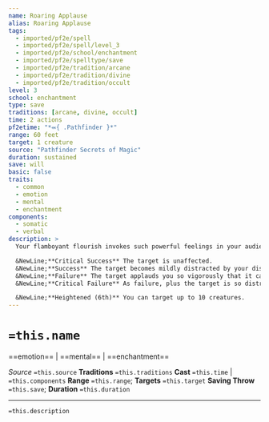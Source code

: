 ```yaml
---
name: Roaring Applause
alias: Roaring Applause
tags:
  - imported/pf2e/spell
  - imported/pf2e/spell/level_3
  - imported/pf2e/school/enchantment
  - imported/pf2e/spelltype/save
  - imported/pf2e/tradition/arcane
  - imported/pf2e/tradition/divine
  - imported/pf2e/tradition/occult
level: 3
school: enchantment
type: save
traditions: [arcane, divine, occult]
time: 2 actions
pf2etime: "*⬺{ .Pathfinder }*"
range: 60 feet
target: 1 creature
source: "Pathfinder Secrets of Magic"
duration: sustained
save: will
basic: false
traits:
  - common
  - emotion
  - mental
  - enchantment
components:
  - somatic
  - verbal
description: >
  Your flamboyant flourish invokes such powerful feelings in your audience that you incite cheers and applause. Targets of this spell must be able to see, hear, or otherwise understand you. The targets must attempt a Will save.

  &NewLine;**Critical Success** The target is unaffected.
  &NewLine;**Success** The target becomes mildly distracted by your display and applauds while it isn't fully occupied. It can't use reactions.
  &NewLine;**Failure** The target applauds you so vigorously that it can't use reactions and is [[Slowed]] 1. The applause is so involved that it has the manipulate trait. This triggers reactions based on the manipulate trait at the start of the target's turn.
  &NewLine;**Critical Failure** As failure, plus the target is so distracted by its vigorous applauding of you that it's [[Fascinated]] with you.

  &NewLine;**Heightened (6th)** You can target up to 10 creatures.
---
```

# `=this.name`
==emotion== | ==mental== | ==enchantment==

*Source* `=this.source`
**Traditions** `=this.traditions`
**Cast** `=this.time` | `=this.components`
**Range** `=this.range`; **Targets** `=this.target`
**Saving Throw** `=this.save`; **Duration** `=this.duration`

***
`=this.description`